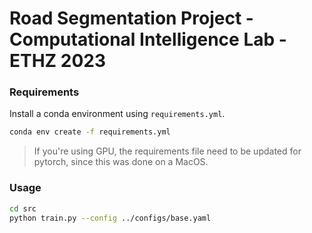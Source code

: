 # Road Segmentation Project - Computational Intelligence Lab - ETHZ 2023

### Requirements 
Install a conda environment using ``requirements.yml``. 
```bash
conda env create -f requirements.yml
```

> If you're using GPU, the requirements file need to be updated for pytorch, since this was done on a MacOS.
### Usage

```bash
cd src
python train.py --config ../configs/base.yaml
```
